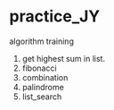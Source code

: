 # practice_JY
algorithm training



1. get highest sum in list.
2. fibonacci
3. combination
4. palindrome
5. list_search

